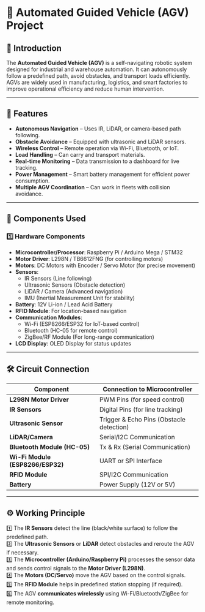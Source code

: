 # 🚗 Automated Guided Vehicle (AGV) Project  

## 📌 Introduction  
The **Automated Guided Vehicle (AGV)** is a self-navigating robotic system designed for industrial and warehouse automation. It can autonomously follow a predefined path, avoid obstacles, and transport loads efficiently. AGVs are widely used in manufacturing, logistics, and smart factories to improve operational efficiency and reduce human intervention.  

---

## 🌟 Features  
- **Autonomous Navigation** – Uses IR, LiDAR, or camera-based path following.  
- **Obstacle Avoidance** – Equipped with ultrasonic and LiDAR sensors.  
- **Wireless Control** – Remote operation via Wi-Fi, Bluetooth, or IoT.  
- **Load Handling** – Can carry and transport materials.  
- **Real-time Monitoring** – Data transmission to a dashboard for live tracking.  
- **Power Management** – Smart battery management for efficient power consumption.  
- **Multiple AGV Coordination** – Can work in fleets with collision avoidance.  

---

## 🔩 Components Used  

### **1️⃣ Hardware Components**  
- **Microcontroller/Processor**: Raspberry Pi / Arduino Mega / STM32  
- **Motor Driver**: L298N / TB6612FNG (for controlling motors)  
- **Motors**: DC Motors with Encoder / Servo Motor (for precise movement)  
- **Sensors**:  
  - IR Sensors (Line following)  
  - Ultrasonic Sensors (Obstacle detection)  
  - LiDAR / Camera (Advanced navigation)  
  - IMU (Inertial Measurement Unit for stability)  
- **Battery**: 12V Li-ion / Lead Acid Battery  
- **RFID Module**: For location-based navigation  
- **Communication Modules**:  
  - Wi-Fi (ESP8266/ESP32 for IoT-based control)  
  - Bluetooth (HC-05 for remote control)  
  - ZigBee/RF Module (For long-range communication)  
- **LCD Display**: OLED Display for status updates  

---

## 🛠️ Circuit Connection  

| Component  | Connection to Microcontroller |
|------------|------------------------------|
| **L298N Motor Driver** | PWM Pins (for speed control) |
| **IR Sensors** | Digital Pins (for line tracking) |
| **Ultrasonic Sensor** | Trigger & Echo Pins (Obstacle detection) |
| **LiDAR/Camera** | Serial/I2C Communication |
| **Bluetooth Module (HC-05)** | Tx & Rx (Serial Communication) |
| **Wi-Fi Module (ESP8266/ESP32)** | UART or SPI Interface |
| **RFID Module** | SPI/I2C Communication |
| **Battery** | Power Supply (12V or 5V) |


---

## ⚙️ Working Principle  
1️⃣ The **IR Sensors** detect the line (black/white surface) to follow the predefined path.  
2️⃣ The **Ultrasonic Sensors** or **LiDAR** detect obstacles and reroute the AGV if necessary.  
3️⃣ The **Microcontroller (Arduino/Raspberry Pi)** processes the sensor data and sends control signals to the **Motor Driver (L298N)**.  
4️⃣ The **Motors (DC/Servo)** move the AGV based on the control signals.  
5️⃣ The **RFID Module** helps in predefined station stopping (if required).  
6️⃣ The AGV **communicates wirelessly** using Wi-Fi/Bluetooth/ZigBee for remote monitoring.  

